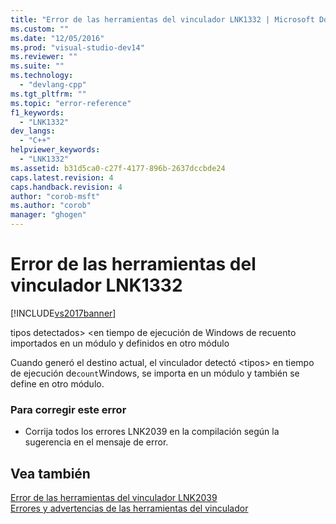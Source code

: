 ```yaml
---
title: "Error de las herramientas del vinculador LNK1332 | Microsoft Docs"
ms.custom: ""
ms.date: "12/05/2016"
ms.prod: "visual-studio-dev14"
ms.reviewer: ""
ms.suite: ""
ms.technology: 
  - "devlang-cpp"
ms.tgt_pltfrm: ""
ms.topic: "error-reference"
f1_keywords: 
  - "LNK1332"
dev_langs: 
  - "C++"
helpviewer_keywords: 
  - "LNK1332"
ms.assetid: b31d5ca0-c27f-4177-896b-2637dccbde24
caps.latest.revision: 4
caps.handback.revision: 4
author: "corob-msft"
ms.author: "corob"
manager: "ghogen"
---
```

# Error de las herramientas del vinculador LNK1332
[!INCLUDE[vs2017banner](../../assembler/inline/includes/vs2017banner.md)]

tipos detectados\> \<en tiempo de ejecución de Windows de recuento importados en un módulo y definidos en otro módulo  
  
 Cuando generó el destino actual, el vinculador detectó \<tipos\> en tiempo de ejecución de`count`Windows, se importa en un módulo y también se define en otro módulo.  
  
### Para corregir este error  
  
-   Corrija todos los errores LNK2039 en la compilación según la sugerencia en el mensaje de error.  
  
## Vea también  
 [Error de las herramientas del vinculador LNK2039](../../error-messages/tool-errors/linker-tools-error-lnk2039.md)   
 [Errores y advertencias de las herramientas del vinculador](../../error-messages/tool-errors/linker-tools-errors-and-warnings.md)